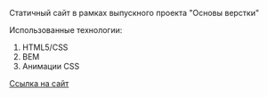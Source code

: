 Статичный сайт в рамках выпускного проекта "Основы верстки"

Использованные технологии:
1) HTML5/CSS
2) BEM
3) Анимации CSS

[Ссылка на сайт](https://maxvertya.github.io/Quiz-Box/mainpage.html)
